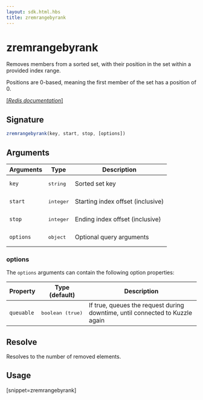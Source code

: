 ```yaml
---
layout: sdk.html.hbs
title: zremrangebyrank
---
```


# zremrangebyrank

Removes members from a sorted set, with their position in the set within a provided index range.

Positions are 0-based, meaning the first member of the set has a position of 0.

[[_Redis documentation_]](https://redis.io/commands/zremrangebyrank)

## Signature

```js
zremrangebyrank(key, start, stop, [options])
```

## Arguments

| Arguments    | Type    | Description |
|--------------|---------|-------------|
| `key` | <pre>string</pre> | Sorted set key |
| `start` | <pre>integer</pre> | Starting index offset (inclusive) |
| `stop` | <pre>integer</pre> | Ending index offset (inclusive) |
| ``options`` | <pre>object</pre> | Optional query arguments |

### options

The `options` arguments can contain the following option properties:

| Property   | Type (default)   | Description                       |
| ---------- | ------- | --------------------------------- |
| `queuable` | <pre>boolean (true)</pre> | If true, queues the request during downtime, until connected to Kuzzle again |

## Resolve

Resolves to the number of removed elements.

## Usage

[snippet=zremrangebyrank]
